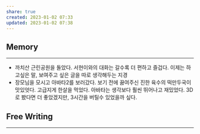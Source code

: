 ```yaml
---
share: true
created: 2023-01-02 07:33
updated: 2023-01-02 07:38
---
```



## Memory
---
- 까치산 근린공원을 돌았다. 서현이와의 대화는 갈수록 더 편하고 즐겁다.
  이제는 하고싶은 말, 보여주고 싶은 글을 따로 생각해두는 지경
- 장모님을 모시고 아바타2를 보러갔다.
  보기 전에 끓여주신 진한 육수의 떡만두국이 맛있엇다. 고급지게 한살을 먹었다.
  아바타는 생각보다 훨씬 뛰어나고 재밌었다.
  3D로 봤다면 더 좋았겠지만, 3시간을 버틸수 있었을까 싶다.




## Free Writing
---